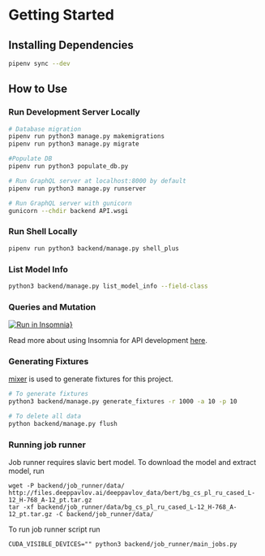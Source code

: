 
# Getting Started

## Installing Dependencies

```sh
pipenv sync --dev
```

## How to Use

### Run Development Server Locally

```sh
# Database migration
pipenv run python3 manage.py makemigrations
pipenv run python3 manage.py migrate

#Populate DB
pipenv run python3 populate_db.py

# Run GraphQL server at localhost:8000 by default
pipenv run python3 manage.py runserver

# Run GraphQL server with gunicorn
gunicorn --chdir backend API.wsgi
```

### Run Shell Locally

```sh
pipenv run python3 backend/manage.py shell_plus
```

### List Model Info

```sh
python3 backend/manage.py list_model_info --field-class
```

### Queries and Mutation

[![Run in Insomnia}](https://insomnia.rest/images/run.svg)](https://insomnia.rest/run/?label=Django%20Graphene%20Starter&uri=https%3A%2F%2Fgist.githubusercontent.com%2Fngshiheng%2F210e746ea69c7b0420e8172893eaa78c%2Fraw%2Fe82e43ecea65018a45741c36b8115d3fd334ff85%2Fgraphene_django_starter.json)

Read more about using Insomnia for API development [here](https://medium.com/swlh/fast-track-your-api-development-with-insomnia-rest-client-d02521c31b9d).

### Generating Fixtures

[mixer](https://github.com/klen/mixer) is used to generate fixtures for this project.

```sh
# To generate fixtures
python3 backend/manage.py generate_fixtures -r 1000 -a 10 -p 10

# To delete all data
python backend/manage.py flush
```


### Running job runner
Job runner requires slavic bert model. To download the model and extract model, run
```
wget -P backend/job_runner/data/ http://files.deeppavlov.ai/deeppavlov_data/bert/bg_cs_pl_ru_cased_L-12_H-768_A-12_pt.tar.gz
tar -xf backend/job_runner/data/bg_cs_pl_ru_cased_L-12_H-768_A-12_pt.tar.gz -C backend/job_runner/data/
```

To run job runner script run
```
CUDA_VISIBLE_DEVICES="" python3 backend/job_runner/main_jobs.py
```


